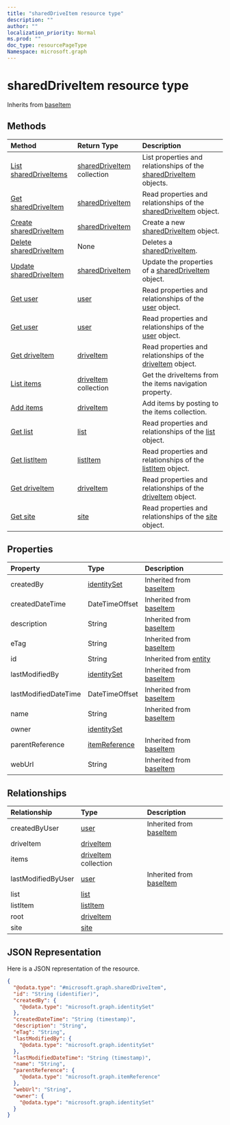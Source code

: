 ```yaml
---
title: "sharedDriveItem resource type"
description: ""
author: ""
localization_priority: Normal
ms.prod: ""
doc_type: resourcePageType
Namespace: microsoft.graph
---
```



# sharedDriveItem resource type




Inherits from [baseItem](../resources/baseItem.md)

## Methods
|Method|Return Type|Description|
|:---|:---|:---|
|[List sharedDriveItems](../api/shareddriveitem-list.md)|[sharedDriveItem](../resources/sharedDriveItem.md) collection|List properties and relationships of the [sharedDriveItem](../resources/shareddriveitem.md) objects.|
|[Get sharedDriveItem](../api/shareddriveitem-get.md)|[sharedDriveItem](../resources/sharedDriveItem.md)|Read properties and relationships of the [sharedDriveItem](../resources/shareddriveitem.md) object.|
|[Create sharedDriveItem](../api/shareddriveitem-post-shares.md)|[sharedDriveItem](../resources/sharedDriveItem.md)|Create a new [sharedDriveItem](../resources/shareddriveitem.md) object.|
|[Delete sharedDriveItem](../api/shareddriveitem-delete.md)|None|Deletes a [sharedDriveItem](../resources/shareddriveitem.md).|
|[Update sharedDriveItem](../api/shareddriveitem-update.md)|[sharedDriveItem](../resources/sharedDriveItem.md)|Update the properties of a [sharedDriveItem](../resources/shareddriveitem.md) object.|
|[Get user](../api/user-get.md)|[user](../resources/user.md)|Read properties and relationships of the [user](../resources/user.md) object.|
|[Get user](../api/user-get.md)|[user](../resources/user.md)|Read properties and relationships of the [user](../resources/user.md) object.|
|[Get driveItem](../api/driveitem-get.md)|[driveItem](../resources/driveItem.md)|Read properties and relationships of the [driveItem](../resources/driveitem.md) object.|
|[List items](../api/shareddriveitem-list-items.md)|[driveItem](../resources/driveItem.md) collection|Get the driveItems from the items navigation property.|
|[Add items](../api/shareddriveitem-post-items.md)|[driveItem](../resources/driveItem.md)|Add items by posting to the items collection.|
|[Get list](../api/list-get.md)|[list](../resources/list.md)|Read properties and relationships of the [list](../resources/list.md) object.|
|[Get listItem](../api/listitem-get.md)|[listItem](../resources/listItem.md)|Read properties and relationships of the [listItem](../resources/listitem.md) object.|
|[Get driveItem](../api/driveitem-get.md)|[driveItem](../resources/driveItem.md)|Read properties and relationships of the [driveItem](../resources/driveitem.md) object.|
|[Get site](../api/site-get.md)|[site](../resources/site.md)|Read properties and relationships of the [site](../resources/site.md) object.|

## Properties
|Property|Type|Description|
|:---|:---|:---|
|createdBy|[identitySet](../resources/identitySet.md)| Inherited from [baseItem](../resources/baseItem.md)|
|createdDateTime|DateTimeOffset| Inherited from [baseItem](../resources/baseItem.md)|
|description|String| Inherited from [baseItem](../resources/baseItem.md)|
|eTag|String| Inherited from [baseItem](../resources/baseItem.md)|
|id|String| Inherited from [entity](../resources/entity.md)|
|lastModifiedBy|[identitySet](../resources/identitySet.md)| Inherited from [baseItem](../resources/baseItem.md)|
|lastModifiedDateTime|DateTimeOffset| Inherited from [baseItem](../resources/baseItem.md)|
|name|String| Inherited from [baseItem](../resources/baseItem.md)|
|owner|[identitySet](../resources/identitySet.md)||
|parentReference|[itemReference](../resources/itemReference.md)| Inherited from [baseItem](../resources/baseItem.md)|
|webUrl|String| Inherited from [baseItem](../resources/baseItem.md)|

## Relationships
|Relationship|Type|Description|
|:---|:---|:---|
|createdByUser|[user](../resources/user.md)| Inherited from [baseItem](../resources/baseItem.md)|
|driveItem|[driveItem](../resources/driveItem.md)||
|items|[driveItem](../resources/driveItem.md) collection||
|lastModifiedByUser|[user](../resources/user.md)| Inherited from [baseItem](../resources/baseItem.md)|
|list|[list](../resources/list.md)||
|listItem|[listItem](../resources/listItem.md)||
|root|[driveItem](../resources/driveItem.md)||
|site|[site](../resources/site.md)||

## JSON Representation
Here is a JSON representation of the resource.
<!-- {
  "blockType": "resource",
  "keyProperty": "id",
  "@odata.type": "microsoft.graph.sharedDriveItem",
  "baseType": "microsoft.graph.baseItem",
  "openType": false
}
-->
``` json
{
  "@odata.type": "#microsoft.graph.sharedDriveItem",
  "id": "String (identifier)",
  "createdBy": {
    "@odata.type": "microsoft.graph.identitySet"
  },
  "createdDateTime": "String (timestamp)",
  "description": "String",
  "eTag": "String",
  "lastModifiedBy": {
    "@odata.type": "microsoft.graph.identitySet"
  },
  "lastModifiedDateTime": "String (timestamp)",
  "name": "String",
  "parentReference": {
    "@odata.type": "microsoft.graph.itemReference"
  },
  "webUrl": "String",
  "owner": {
    "@odata.type": "microsoft.graph.identitySet"
  }
}
```

